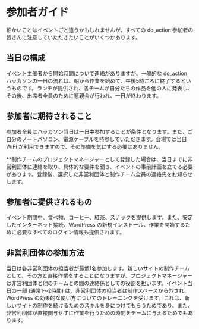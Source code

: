<!--
# Participant&#8217;s Guide
-->
# 参加者ガイド

<!--
While minor details may vary depending on the location of the do\_action event, there are a number of things that all do\_action participants need to take note of.
-->
細かいことはイベントごと違うかもしれませんが、すべての do\_action 参加者の皆さんに注意していただきたいことがいくつかあります。

<!--
## Structure of the day
-->
## 当日の構成

<!--
Your event organisers will be in touch with you about starting times, but the general structure of the day of a do\_action hackathon is that you will start work in the morning and work through until about 5pm. Meals will all be provided for you and the day will end with each team presenting their work to everyone else followed by a celebratory supper for everyone in attendance.
-->
イベント主催者から開始時間について連絡がありますが、一般的な do\_action ハッカソンの一日の流れは、朝から作業を始めて、午後5時ごろに終了するというものです。ランチが提供され、各チームが自分たちの作品を他の人に発表し、その後、出席者全員のために懇親会が行われ、一日が終わります。

<!--
## What is expected of participants
-->
## 参加者に期待されること

<!--
All participants are expected to be at the hackathon for the full duration of the day. You will also be required to bring your own laptop (and power cables!). The venue will provide internet for the day, so you won’t need to worry about connectivity.
-->
参加者全員はハッカソン当日は一日中参加することが条件となります。また、ご自分のノートパソコン、電源ケーブルを持参していただきます。会場では当日 WiFi が利用できますので、その準備を気にする必要はありません。

<!--
**If you sign up as a Project Manager for one of the build teams**, then you are also required to contact the non-profit organisation before the day in order to get specific requirements from them and do some pre-planning for the event. You will be provided with the contact details for your chosen non-profit organisation (as well as those of your entire build team) once you have signed up.
-->
**制作チームのプロジェクトマネージャーとして登録した場合は、当日までに非営利団体に連絡を取り、具体的な要件を聞き、イベントの事前計画を立てる必要があります。登録後、選択した非営利団体と制作チーム全員の連絡先をお知らせします。

<!--
## What participants will be provided with
-->
## 参加者に提供されるもの

<!--
To keep you going for the day you will be provided with food, coffee, tea and snacks throughout the event. You will also be provided with a reliable internet connection, a fresh installation of WordPress, and all the login details that are required for you to begin working.
-->
イベント期間中、食べ物、コーヒー、紅茶、スナックを提供します。また、安定したインターネット接続、WordPress の新規インストール、作業を開始するために必要なすべてのログイン情報も提供されます。

<!--
## How the non-profit organisations will be involved
-->
## 非営利団体の参加方法

<!--
The non-profit organisations will each have at least one representative there on the day. As the build team for their new website you will work directly with them, but your Project Manager will act as the liaison between the non-profit and the rest of the team. For a portion of the day (usually an hour or two), the non-profit representatives will be removed from your working space and will receive training on how to use WordPress effectively. This is to give them the skills to continue working with their new websites, as well as to give the build teams some space to work without the non-profit directly involved – we have found this to be hugely beneficial for the team as well as the non-profit.
-->
当日は各非営利団体の担当者が最低1名参加します。新しいサイトの制作チームとして、その方と直接作業をすることになりますが、プロジェクトマネージャーは非営利団体と他のチームとの間の連絡係としての役割を担います。イベント当日の一部 (通常1～2時間) は、非営利団体の担当者は制作スペースから外され、WordPress の効果的な使い方についてのトレーニングを受けます。これは、新しいサイトの制作を続けるためのスキルを身につけてもらうためであり、また、非営利団体が直接関与せずに作業を行うための時間をチームに与えるためでもあります。

<!--
*   [To-do](# "To-do")
-->
